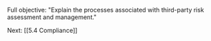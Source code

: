Full objective: "Explain the processes associated with third-party risk assessment
and management."



Next: [[5.4 Compliance]]
